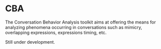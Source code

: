 # CBA
The Conversation Behavior Analysis toolkit aims at offering the means for analyzing phenomena occurring in conversations such as mimicry, overlapping expressions, expressions timing, etc.

Still under development.
